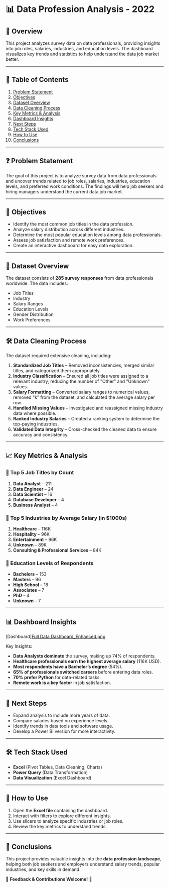 # 📊 Data Profession Analysis - 2022

## 🚀 Overview
This project analyzes survey data on data professionals, providing insights into job roles, salaries, industries, and education levels. The dashboard visualizes key trends and statistics to help understand the data job market better.

---

## 📑 Table of Contents
1. [Problem Statement](#-problem-statement)
2. [Objectives](#-objectives)
3. [Dataset Overview](#-dataset-overview)
4. [Data Cleaning Process](#-data-cleaning-process)
5. [Key Metrics & Analysis](#-key-metrics--analysis)
6. [Dashboard Insights](#-dashboard-insights)
7. [Next Steps](#-next-steps)
8. [Tech Stack Used](#-tech-stack-used)
9. [How to Use](#-how-to-use)
10. [Conclusions](#-conclusions)

---

## ❓ Problem Statement
The goal of this project is to analyze survey data from data professionals and uncover trends related to job roles, salaries, industries, education levels, and preferred work conditions. The findings will help job seekers and hiring managers understand the current data job market.

---

## 🎯 Objectives
- Identify the most common job titles in the data profession.
- Analyze salary distribution across different industries.
- Determine the most popular education levels among data professionals.
- Assess job satisfaction and remote work preferences.
- Create an interactive dashboard for easy data exploration.

---

## 📂 Dataset Overview
The dataset consists of **285 survey responses** from data professionals worldwide. The data includes:
- Job Titles
- Industry
- Salary Ranges
- Education Levels
- Gender Distribution
- Work Preferences

---

## 🛠 Data Cleaning Process
The dataset required extensive cleaning, including:
1. **Standardized Job Titles** – Removed inconsistencies, merged similar titles, and categorized them appropriately.
2. **Industry Classification** – Ensured all job titles were assigned to a relevant industry, reducing the number of "Other" and "Unknown" values.
3. **Salary Formatting** – Converted salary ranges to numerical values, removed "k" from the dataset, and calculated the average salary per row.
4. **Handled Missing Values** – Investigated and reassigned missing industry data where possible.
5. **Ranked Industry Salaries** – Created a ranking system to determine the top-paying industries.
6. **Validated Data Integrity** – Cross-checked the cleaned data to ensure accuracy and consistency.


---

## 📈 Key Metrics & Analysis
### 🔹 Top 5 Job Titles by Count
1. **Data Analyst** – 211
2. **Data Engineer** – 24
3. **Data Scientist** – 16
4. **Database Developer** – 4
5. **Business Analyst** – 4

### 🔹 Top 5 Industries by Average Salary (in $1000s)
1. **Healthcare** – 116K
2. **Hospitality** – 96K
3. **Entertainment** – 96K
4. **Unknown** – 89K
5. **Consulting & Professional Services** – 84K

### 🔹 Education Levels of Respondents
- **Bachelors** – 153
- **Masters** – 96
- **High School** – 18
- **Associates** – 7
- **PhD** – 4
- **Unknown** – 7

---

## 📊 Dashboard Insights
[Dashboard][Full Data Dashboard_Enhanced.png](https://github.com/nesagate/Profession-Data-Analysis-Project/blob/main/Visuals/Full_Data_Dashboard_Enhanced.png)

Key Insights:
- **Data Analysts dominate** the survey, making up 74% of respondents.
- **Healthcare professionals earn the highest average salary** (116K USD).
- **Most respondents have a Bachelor’s degree** (54%).
- **65% of professionals switched careers** before entering data roles.
- **70% prefer Python** for data-related tasks.
- **Remote work is a key factor** in job satisfaction.

---

## 🔮 Next Steps
- Expand analysis to include more years of data.
- Compare salaries based on experience levels.
- Identify trends in data tools and software usage.
- Develop a Power BI version for more interactivity.

---

## 🛠 Tech Stack Used
- **Excel** (Pivot Tables, Data Cleaning, Charts)
- **Power Query** (Data Transformation)
- **Data Visualization** (Excel Dashboard)

---

## 📌 How to Use
1. Open the **Excel file** containing the dashboard.
2. Interact with filters to explore different insights.
3. Use slicers to analyze specific industries or job roles.
4. Review the key metrics to understand trends.

---

## 🎯 Conclusions
This project provides valuable insights into the **data profession landscape**, helping both job seekers and employers understand salary trends, popular industries, and key skills in demand.

📢 **Feedback & Contributions Welcome!** 🚀

